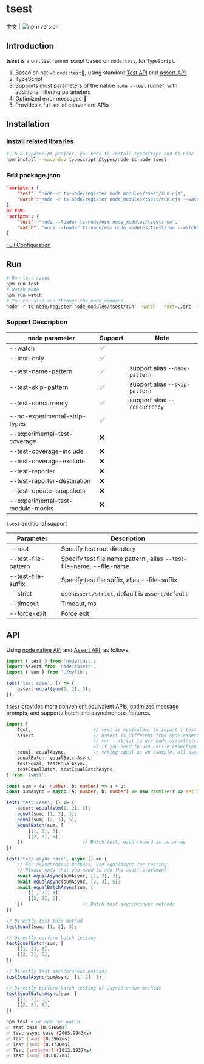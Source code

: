 # tsest

[中文](README_ZH.md)  | ![npm version](https://img.shields.io/npm/v/tsest.svg?style=flat)


## Introduction

**tsest** is a unit test runner script based on `node:test`, for `TypeScript`.

1. Based on native `node:test`📍, using standard [Test API](https://nodejs.org/api/test.html) and [Assert API](https://nodejs.org/api/assert.html).
2. TypeScript
3. Supports most parameters of the native `node --test` runner, with additional filtering parameters
4. Optimized error messages 🚀
5. Provides a full set of convenient APIs

## Installation

### Install related libraries

```bash
# In a typescript project, you need to install typescript and ts-node
npm install --save-dev typescript @types/node ts-node tsest
```

### Edit package.json

```json
"scripts": {
    "test": "node -r ts-node/register node_modules/tsest/run.cjs",
    "watch":"node -r ts-node/register node_modules/tsest/run.cjs --watch"
}
Or ESM:
"scripts": {
    "test": "node --loader ts-node/esm node_modules/tsest/run",
    "watch": "node --loader ts-node/esm node_modules/tsest/run --watch"
}
```

[Full Configuration](./SETUP.md)


## Run

```bash
# Run test cases
npm run test
# Watch mode
npm run watch
# You can also run through the node command
node -r ts-node/register node_modules/tsest/run --watch --root=./src --suffix=.test.ts --test-only
```

### Support Description

| node parameter                    | Support                                  | Note |
| --------------------------------- | ---------------------------------------- | ------ |
| --watch                           | ✅                                        | |
| --test-only                       | ✅                                     | |
| --test-name-pattern               | ✅                                        | support alias `--name-pattern` |
| --test-skip-pattern               | ✅                                        | support alias `--skip-pattern` |
| --test-concurrency                | ✅                                    | support alias `--concurrency` |
| --no-experimental-strip-types     | ✅  |  |
| --experimental-test-coverage      | ❌                                        | |
| --test-coverage-include            | ❌                                        | |
| --test-coverage-exclude           | ❌                                        | |
| --test-reporter                   | ❌                                        | |
| --test-reporter-destination       | ❌                                        | |
| --test-update-snapshots           | ❌                                        | |
| --experimental-test-module-mocks  | ❌                                        | |

`tsest` additional support

| Parameter             | Description          |
| --------------------- | -------------------- |
| --root                | Specify test root directory |
| --test-file-pattern    | Specify test file name pattern , alias --test-file-name, --file-name |
| --test-file-suffix    | Specify test file suffix, alias --file-suffix |
| --strict             | use `assert/strict`, default is `assert/default`  |
| --timeout             | Timeout, ms          |
| --force-exit          | Force exit           |

## API

Using [node native API](https://nodejs.org/api/test.html) and [Assert API](https://nodejs.org/api/assert.html), as follows:

```typescript
import { test } from 'node:test';
import assert from 'node:assert';
import { sum } from './mylib';

test('test case', () => {
    assert.equal(sum(1, 2), 3);
});
```

`tsest` provides more convenient equivalent APIs, optimized message prompts, and supports batch and asynchronous features.

```typescript
import {
    test,                       // test is equivalent to import { test } from 'node:test'
    assert,                     // assert is different from node:assert, with some message optimizations,
                                // run --strict to use node:assert/strict , or use assert:assert.default
                                // if you need to use native assertions, please use node:assert
    equal, equalAsync,          // taking equal as an example, all assertions have 8 methods for async x batch x quick test
    equalBatch, equalBatchAsync,
    testEqual, testEqualAsync,
    testEqualBatch, testEqualBatchAsync,
} from 'tsest';

const sum = (a: number, b: number) => a + b;
const sumAsync = async (a: number, b: number) => new Promise(r => setTimeout(r, 1000, a + b));

test('test case', () => {
    assert.equal(sum(1, 2), 3);
    equal(sum, [1, 2], 3);
    equal(sum, [2, 3], 5);
    equalBatch(sum, [
        [[1, 2], 3],
        [[2, 3], 5],
    ])                      // Batch test, each record is an array
})

test('test async case', async () => {
    // For asynchronous methods, use equalAsync for testing
    // Please note that you need to add the await statement
    await equalAsync(sumAsync, [1, 2], 3);
    await equalAsync(sumAsync, [2, 3], 5);
    await equalBatchAsync(sum, [
        [[1, 2], 3],
        [[2, 3], 5],
    ])                      // Batch test asynchronous methods
})

// Directly test this method
testEqual(sum, [1, 2], 3);

// Directly perform batch testing
testEqualBatch(sum, [
    [[1, 2], 3],
    [[2, 3], 5],
])

// Directly test asynchronous methods
testEqualAsync(sumAsync, [1, 2], 3);

// Directly perform batch testing of asynchronous methods
testEqualBatchAsync(sum, [
    [[1, 2], 3],
    [[2, 3], 5],
])
```

```bash
npm test # or npm run watch
✅ test case (0.6166ms)
✅ test async case (2005.9943ms)
✅ Test [sum] (0.3962ms)
✅ Test [sum] (0.1730ms)
✅ Test [sumAsync] (1012.1937ms)
✅ Test [sum] (0.6077ms)
```

